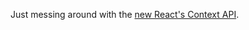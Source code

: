 Just messing around with the [new React's Context API](https://reactjs.org/blog/2018/03/29/react-v-16-3.html).